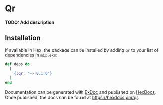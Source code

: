 # Qr

**TODO: Add description**

## Installation

If [available in Hex](https://hex.pm/docs/publish), the package can be installed
by adding `qr` to your list of dependencies in `mix.exs`:

```elixir
def deps do
  [
    {:qr, "~> 0.1.0"}
  ]
end
```

Documentation can be generated with [ExDoc](https://github.com/elixir-lang/ex_doc)
and published on [HexDocs](https://hexdocs.pm). Once published, the docs can
be found at <https://hexdocs.pm/qr>.

